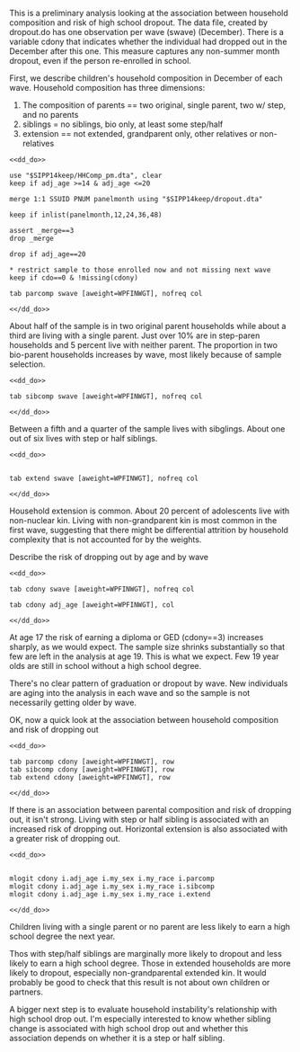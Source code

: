 This is a preliminary analysis looking at the association between household composition and risk of high school dropout. The data file, created by dropout.do has one observation per wave (swave) (December). There is a variable cdony that indicates whether the individual had dropped out in the December after this one. This measure captures any non-summer month dropout, even if the person re-enrolled in school.


First, we describe children's household composition in December of each wave. Household composition has three dimensions:
1. The composition of parents == two original, single parent, two w/ step, and no parents
2. siblings = no siblings, bio only, at least some step/half
3. extension == not extended, grandparent only, other relatives or non-relatives

~~~~
<<dd_do>>

use "$SIPP14keep/HHComp_pm.dta", clear
keep if adj_age >=14 & adj_age <=20

merge 1:1 SSUID PNUM panelmonth using "$SIPP14keep/dropout.dta"

keep if inlist(panelmonth,12,24,36,48)

assert _merge==3
drop _merge

drop if adj_age==20

* restrict sample to those enrolled now and not missing next wave
keep if cdo==0 & !missing(cdony)

tab parcomp swave [aweight=WPFINWGT], nofreq col

<</dd_do>>
~~~~

About half of the sample is in two original parent households while about a third are living with a single parent. Just over 10% are in step-paren households and 5 percent live with neither parent. The proportion in two bio-parent households increases by wave, most likely because of sample selection. 

~~~~
<<dd_do>>

tab sibcomp swave [aweight=WPFINWGT], nofreq col 

<</dd_do>>
~~~~

Between a fifth and a quarter of the sample lives with sibglings. About one out of six lives with step or half siblings.

~~~~
<<dd_do>>


tab extend swave [aweight=WPFINWGT], nofreq col 

<</dd_do>>
~~~~

Household extension is common. About 20 percent of adolescents live with non-nuclear kin. Living with non-grandparent kin is most common in the first wave, suggesting that there might be differential attrition by household complexity that is not accounted for by the weights.


Describe the risk of dropping out by age and by wave

~~~~
<<dd_do>>

tab cdony swave [aweight=WPFINWGT], nofreq col 

tab cdony adj_age [aweight=WPFINWGT], col

<</dd_do>>
~~~~

At age 17 the risk of earning a diploma or GED (cdony==3) increases sharply, as we would expect. The sample size shrinks substantially so that few are left in the analysis at age 19. This is what we expect. Few 19 year olds are still in school without a high school degree.

There's no clear pattern of graduation or dropout by wave. New individuals are aging into the analysis in each wave and so the sample is not
necessarily getting older by wave.

OK, now a quick look at the association between household composition and risk of dropping out

~~~~
<<dd_do>>

tab parcomp cdony [aweight=WPFINWGT], row
tab sibcomp cdony [aweight=WPFINWGT], row
tab extend cdony [aweight=WPFINWGT], row

<</dd_do>>
~~~~

If there is an association between parental composition and risk of dropping out, it isn't strong. Living with step or half sibling is associated with an increased risk of dropping out. Horizontal extension is also associated with a greater risk of dropping out.

~~~~
<<dd_do>>


mlogit cdony i.adj_age i.my_sex i.my_race i.parcomp 
mlogit cdony i.adj_age i.my_sex i.my_race i.sibcomp 
mlogit cdony i.adj_age i.my_sex i.my_race i.extend

<</dd_do>>
~~~~

Children living with a single parent or no parent are less likely to earn a high school degree the next year.

Thos with step/half siblings are marginally more likely to dropout and less likely to earn a high school degree. Those in extended households are more likely to dropout, especially non-grandparental extended kin. It would probably be good to check that this result is not about own children or partners.

A bigger next step is to evaluate household instability's relationship with high school drop out. I'm especially interested to know whether sibling change is associated with high school drop out and whether this association depends on whether it is a step or half sibling.


